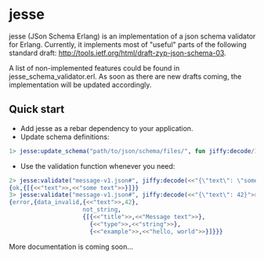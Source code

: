jesse
=====

jesse (JSon Schema Erlang) is an implementation of a json schema validator
for Erlang. Currently, it implements most of "useful" parts of the following
standard draft: http://tools.ietf.org/html/draft-zyp-json-schema-03.

A list of non-implemented features could be found in jesse_schema_validator.erl.
As soon as there are new drafts coming, the implementation will be updated
accordingly.

Quick start
-----------

* Add jesse as a rebar dependency to your application.
* Update schema definitions:

```erlang
1> jesse:update_schema("path/to/json/schema/files/", fun jiffy:decode/1)
```

* Use the validation function whenever you need:

```erlang
2> jesse:validate("message-v1.json#", jiffy:decode(<<"{\"text\": \"some text\"}">>)).
{ok,{[{<<"text">>,<<"some text">>}]}}
3> jesse:validate("message-v1.json#", jiffy:decode(<<"{\"text\": 42}">>)).
{error,{data_invalid,{<<"text">>,42},
                     not_string,
                     {[{<<"title">>,<<"Message text">>},
                       {<<"type">>,<<"string">>},
                       {<<"example">>,<<"hello, world">>}]}}}
```

More documentation is coming soon...